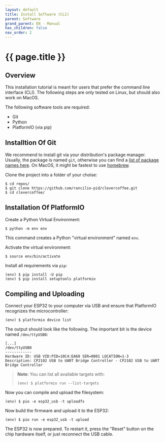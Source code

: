 ```yaml
---
layout: default
title: Install Software (CLI)
parent: Software
grand_parent: EN - Manual
has_children: false
nav_order: 2
---
```



# {{ page.title }}


## Overview

This installation tutorial is meant for users that prefer the command line interface (CLI).
The following steps are only tested on Linux, but should also work on MacOS.

The following software tools are required:
* Git
* Python
* PlatformIO (via pip)


## Installtion Of Git

We recommend to install git via your distribution's package manager. Usually, the package is named `git`, otherwise you can find a [list of package names here](https://pkgs.org/download/git). On MacOS, it might be fastest to use [homebrew](https://brew.sh).

Clone the project into a folder of your choise:

```
$ cd repos/
$ git clone https://github.com/rancilio-pid/clevercoffee.git
$ cd clevercoffee/
```


## Installation Of PlatformIO

Create a Python Virtual Environment:

```
$ python -m env env
```

This command creates a Python "virtual environment" named `env`.

Activate the virtual environment:

```
$ source env/bin/activate
```

Install all requirements via `pip`:

```
(env) $ pip install -U pip
(env) $ pip install setuptools platformio
```


## Compiling and Uploading

Connect your ESP32 to your computer via USB and ensure that PlatformIO recognizes the microcontroller:

```
(env) $ platformio device list
```

The output should look like the following. The important bit is the device named `/dev/ttyUSB0`:

```
[...]
/dev/ttyUSB0
------------
Hardware ID: USB VID:PID=10C4:EA60 SER=0001 LOCATION=1-3
Description: CP2102 USB to UART Bridge Controller - CP2102 USB to UART Bridge Controller
```

> **Note**: You can list all available targets with:
> ```
> (env) $ platformio run --list-targets
> ```

Now you can compile and upload the filesystem: <!-- TODO: einmal ota target, einmal usb? -->

```
(env) $ pio -e esp32_usb -t uploadfs
```

Now build the firmware and upload it to the ESP32:

```
(env) $ pio run -e esp32_usb -t upload
```

The ESP32 is now prepared. To restart it, press the "Reset" button on the chip hardware itself, or just reconnect the USB cable.
